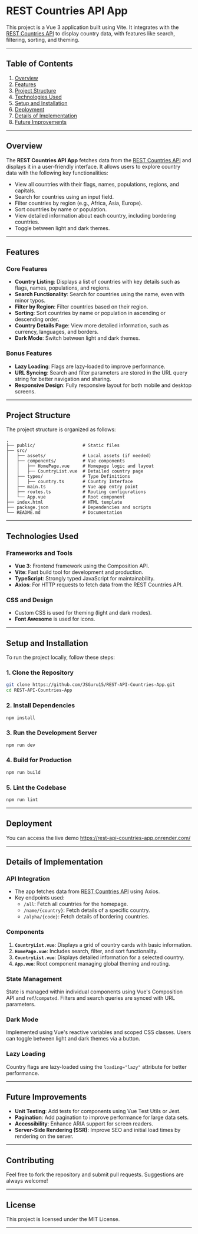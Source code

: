 # REST Countries API App

This project is a Vue 3 application built using Vite. It integrates with the [REST Countries API](https://restcountries.com/#api-endpoints-v2) to display country data, with features like search, filtering, sorting, and theming.

---

## Table of Contents

1. [Overview](#overview)
2. [Features](#features)
3. [Project Structure](#project-structure)
4. [Technologies Used](#technologies-used)
5. [Setup and Installation](#setup-and-installation)
6. [Deployment](#deployment)
7. [Details of Implementation](#details-of-implementation)
8. [Future Improvements](#future-improvements)

---

## Overview

The **REST Countries API App** fetches data from the [REST Countries API](https://restcountries.com/#api-endpoints-v2) and displays it in a user-friendly interface. It allows users to explore country data with the following key functionalities:

- View all countries with their flags, names, populations, regions, and capitals.
- Search for countries using an input field.
- Filter countries by region (e.g., Africa, Asia, Europe).
- Sort countries by name or population.
- View detailed information about each country, including bordering countries.
- Toggle between light and dark themes.

---

## Features

### Core Features

- **Country Listing**: Displays a list of countries with key details such as flags, names, populations, and regions.
- **Search Functionality**: Search for countries using the name, even with minor typos.
- **Filter by Region**: Filter countries based on their region.
- **Sorting**: Sort countries by name or population in ascending or descending order.
- **Country Details Page**: View more detailed information, such as currency, languages, and borders.
- **Dark Mode**: Switch between light and dark themes.

### Bonus Features

- **Lazy Loading**: Flags are lazy-loaded to improve performance.
- **URL Syncing**: Search and filter parameters are stored in the URL query string for better navigation and sharing.
- **Responsive Design**: Fully responsive layout for both mobile and desktop screens.

---

## Project Structure

The project structure is organized as follows:

```plaintext
.
├── public/                  # Static files
├── src/
│   ├── assets/              # Local assets (if needed)
│   ├── components/          # Vue components
│   │   ├── HomePage.vue     # Homepage logic and layout
│   │   ├── CountryList.vue  # Detailed country page
│   ├── types/               # Type Definitions
│   │   ├── country.ts       # Country Interface
│   ├── main.ts              # Vue app entry point
│   ├── routes.ts            # Routing configurations
│   └── App.vue              # Root component
├── index.html               # HTML template
├── package.json             # Dependencies and scripts
└── README.md                # Documentation
```

---

## Technologies Used

### Frameworks and Tools

- **Vue 3**: Frontend framework using the Composition API.
- **Vite**: Fast build tool for development and production.
- **TypeScript**: Strongly typed JavaScript for maintainability.
- **Axios**: For HTTP requests to fetch data from the REST Countries API.

### CSS and Design

- Custom CSS is used for theming (light and dark modes).
- **Font Awesome** is used for icons.

---

## Setup and Installation

To run the project locally, follow these steps:

### 1. Clone the Repository

```bash
git clone https://github.com/JSGuru15/REST-API-Countries-App.git
cd REST-API-Countries-App
```

### 2. Install Dependencies

```bash
npm install
```

### 3. Run the Development Server

```bash
npm run dev
```

### 4. Build for Production

```bash
npm run build
```

### 5. Lint the Codebase

```bash
npm run lint
```

---

## Deployment

You can access the live demo https://rest-api-countries-app.onrender.com/

---

## Details of Implementation

### API Integration

- The app fetches data from [REST Countries API](https://restcountries.com/#api-endpoints-v2) using Axios.
- Key endpoints used:
  - `/all`: Fetch all countries for the homepage.
  - `/name/{country}`: Fetch details of a specific country.
  - `/alpha/{code}`: Fetch details of bordering countries.

### Components

1. **`CountryList.vue`**: Displays a grid of country cards with basic information.
2. **`HomePage.vue`**: Includes search, filter, and sort functionality.
3. **`CountryList.vue`**: Displays detailed information for a selected country.
4. **`App.vue`**: Root component managing global theming and routing.

### State Management

State is managed within individual components using Vue's Composition API and `ref`/`computed`. Filters and search queries are synced with URL parameters.

### Dark Mode

Implemented using Vue's reactive variables and scoped CSS classes. Users can toggle between light and dark themes via a button.

### Lazy Loading

Country flags are lazy-loaded using the `loading="lazy"` attribute for better performance.

---

## Future Improvements

- **Unit Testing**: Add tests for components using Vue Test Utils or Jest.
- **Pagination**: Add pagination to improve performance for large data sets.
- **Accessibility**: Enhance ARIA support for screen readers.
- **Server-Side Rendering (SSR)**: Improve SEO and initial load times by rendering on the server.

---

## Contributing

Feel free to fork the repository and submit pull requests. Suggestions are always welcome!

---

## License

This project is licensed under the MIT License.

---

